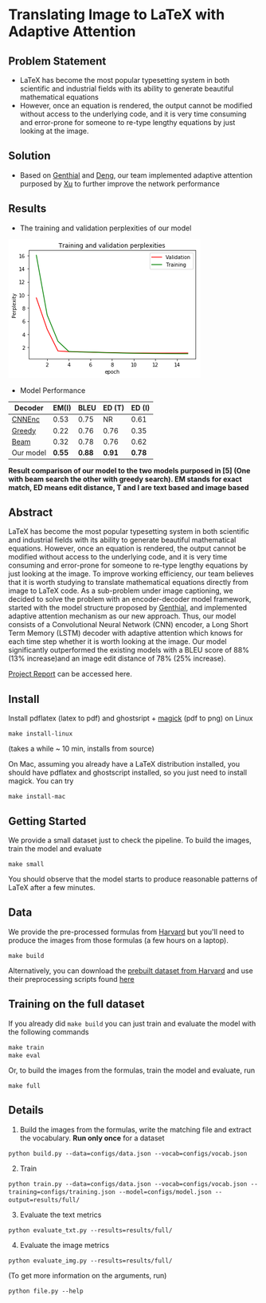 # Translating Image to LaTeX with Adaptive Attention

## Problem Statement 

* LaTeX has become the most popular typesetting system in both scientific and industrial fields with its ability to generate
beautiful mathematical equations
* However, once an equation is rendered, the output cannot be modified without
access to the underlying code, and it is very time consuming and error-prone for someone to re-type lengthy equations
by just looking at the image.

## Solution

* Based on [Genthial](https://guillaumegenthial.github.io/image-to-latex.html) and [Deng](http://lstm.seas.harvard.edu/latex/), our team implemented adaptive attention purposed by [Xu](https://github.com/jiasenlu/AdaptiveAttention) to further improve the network performance

## Results
* The training and validation perplexities of our model

![Screenshot](Results/perplexities.png)

* Model Performance

| Decoder      | EM(I)    | BLEU                 |ED (T)             |ED (I)         |
| -------------|----------| ---------------------|-------------------|---------------|
| [CNNEnc](http://lstm.seas.harvard.edu/latex/)|  0.53   | 0.75               | NR             | 0.61         | 
| [Greedy](https://guillaumegenthial.github.io/image-to-latex.html)         |  0.22   | 0.76                | 0.76             | 0.35         |
| [Beam](https://guillaumegenthial.github.io/image-to-latex.html)  |  0.32   | 0.78                | 0.76             | 0.62         |
| Our model       | **0.55**|**0.88**             |**0.91**          |**0.78**      |

**Result comparison of our model to the two models purposed
in [5] (One with beam search the other with greedy search).
EM stands for exact match, ED means edit distance, T and I are
text based and image based**

## Abstract 

LaTeX has become the most popular typesetting system in both scientific and industrial fields with its ability to generate
beautiful mathematical equations. However, once an equation is rendered, the output cannot be modified without
access to the underlying code, and it is very time consuming and error-prone for someone to re-type lengthy equations
by just looking at the image. To improve working efficiency, our team believes that it is worth studying to translate
mathematical equations directly from image to LaTeX code. As a sub-problem under image captioning, we decided to solve the problem with an encoder-decoder model
framework, started with the model structure proposed by [Genthial](https://guillaumegenthial.github.io/image-to-latex.html), and implemented adaptive attention mechanism
as our new approach. Thus, our model consists of a Convolutional Neural Network (CNN) encoder, a Long Short Term Memory (LSTM) decoder with adaptive attention
which knows for each time step whether it is worth looking at the image. Our model significantly outperformed the existing models with a BLEU score of 88% (13% increase)and
an image edit distance of 78% (25% increase).

[Project Report](https://github.com/Derolik666/Image_to_Latex/blob/master/Results/Project_Report.pdf) can be accessed here.

## Install

Install pdflatex (latex to pdf) and ghostsript + [magick](https://www.imagemagick.org/script/install-source.php
) (pdf to png) on Linux


```
make install-linux
```

(takes a while ~ 10 min, installs from source)

On Mac, assuming you already have a LaTeX distribution installed, you should have pdflatex and ghostscript installed, so you just need to install magick. You can try

```
make install-mac
```

## Getting Started

We provide a small dataset just to check the pipeline. To build the images, train the model and evaluate

```
make small
```

You should observe that the model starts to produce reasonable patterns of LaTeX after a few minutes.


## Data

We provide the pre-processed formulas from [Harvard](https://zenodo.org/record/56198#.V2p0KTXT6eA) but you'll need to produce the images from those formulas (a few hours on a laptop).

```
make build
```

Alternatively, you can download the [prebuilt dataset from Harvard](https://zenodo.org/record/56198#.V2p0KTXT6eA) and use their preprocessing scripts found [here](https://github.com/harvardnlp/im2markup)


## Training on the full dataset

If you already did `make build` you can just train and evaluate the model with the following commands

```
make train
make eval
```

Or, to build the images from the formulas, train the model and evaluate, run

```
make full
```


## Details

1. Build the images from the formulas, write the matching file and extract the vocabulary. __Run only once__ for a dataset
```
python build.py --data=configs/data.json --vocab=configs/vocab.json
```

2. Train
```
python train.py --data=configs/data.json --vocab=configs/vocab.json --training=configs/training.json --model=configs/model.json --output=results/full/
```

3. Evaluate the text metrics
```
python evaluate_txt.py --results=results/full/
```

4. Evaluate the image metrics
```
python evaluate_img.py --results=results/full/
```

(To get more information on the arguments, run)

```
python file.py --help
```
